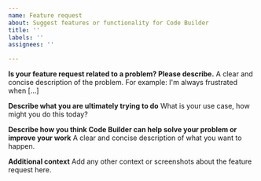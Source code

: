 ```yaml
---
name: Feature request
about: Suggest features or functionality for Code Builder
title: ''
labels: ''
assignees: ''

---
```


**Is your feature request related to a problem? Please describe.**
A clear and concise description of the problem. For example: I'm always frustrated when [...]

**Describe what you are ultimately trying to do**
What is your use case, how might you do this today?

**Describe how you think Code Builder can help solve your problem or improve your work**
A clear and concise description of what you want to happen.

**Additional context**
Add any other context or screenshots about the feature request here.
